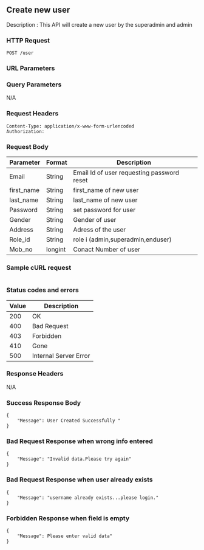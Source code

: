 ## Create new user
Description : This API will create a new user by the superadmin and admin

### HTTP Request
`POST /user`

### URL Parameters


### Query Parameters
N/A


### Request Headers
```
Content-Type: application/x-www-form-urlencoded
Authorization:
```

### Request Body
| Parameter | Format | Description                                |
|-----------|--------|--------------------------------------------|
| Email     | String | Email Id of user requesting password reset |
| first_name   | String | first_name of new user      |
| last_name   | String | last_name of new user      |
| Password   | String | set password for user      |
| Gender   | String | Gender of user      |
| Address   | String    | Adress of the user    |
| Role_id   | String | role i (admin,superadmin,enduser)     |
| Mob_no   | longint |Conact Number of user      |


### Sample cURL request
```
```

### Status codes and errors
| Value | Description           |
|-------|-----------------------|
| 200   | OK                    |
| 400   | Bad Request           |
| 403   | Forbidden             |
| 410   | Gone                  |
| 500   | Internal Server Error |

### Response Headers
N/A

### Success Response Body
```
{
    "Message": User Created Successfully "
}
```

### Bad Request Response when wrong info entered
```
{
    "Message": "Invalid data.Please try again"
}
```

### Bad Request Response when user already exists
```
{
    "Message": "username already exists...please login."
}
```

### Forbidden Response when field is empty
```
{
    "Message": Please enter valid data"
}
```
